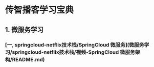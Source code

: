 # 传智播客学习宝典

## 1. 微服务学习

###   [一, springcloud-netflix技术栈/SpringCloud 微服务](微服务学习/springcloud-netflix技术栈/视频-SpringCloud 微服务架构/README.md) 

